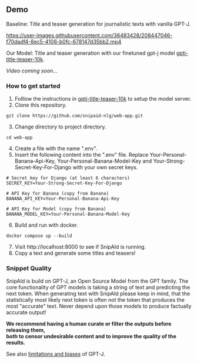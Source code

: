 ## Demo

Baseline: Title and teaser generation for journalistic texts with vanilla GPT-J.

https://user-images.githubusercontent.com/36483428/208447046-f70dadf4-8ec5-4108-b0fc-678147d35bb2.mp4

Our Model: Title and teaser generation with our finetuned gpt-j model [gptj-title-teaser-10k](https://github.com/snipaid-nlg/gptj-title-teaser-10k).

*Video coming soon...*

### How to get started

1. Folllow the instructions in [gptj-title-teaser-10k](https://github.com/snipaid-nlg/gptj-title-teaser-10k) to setup the model server.
2. Clone this repository.
```
git clone https://github.com/snipaid-nlg/web-app.git
```
3. Change directory to project directory.
```
cd web-app
```
4. Create a file with the name ".env".
5. Insert the following content into the ".env" file. Replace Your-Personal-Banana-Api-Key, Your-Personal-Banana-Model-Key and Your-Strong-Secret-Key-For-Django with your own secret keys.
```
# Secret key for Django (at least 6 characters)
SECRET_KEY=Your-Strong-Secret-Key-For-Django

# API Key for Banana (copy from Banana)
BANANA_API_KEY=Your-Personal-Banana-Api-Key

# API Key for Model (copy from Banana)
BANANA_MODEL_KEY=Your-Personal-Banana-Model-Key
```
6. Build and run with docker.
```
docker compose up --build
```
7. Visit http://localhost:8000 to see if SnipAId is running.
8. Copy a text and generate some titles and teasers!

### Snippet Quality

SnipAId is build on GPT-J, an Open Source Model from the GPT family. The core functionality of GPT models is taking a string of text and predicting the next token. When generating text with SnipAId please keep in mind, that the statistically most likely next token is often not the token that produces the most "accurate" text. Never depend upon those models to produce factually accurate output!

**We recommend having a human curate or filter the outputs before releasing them, \
both to censor undesirable content and to improve the quality of the results.**

See also [limitations and biases](https://huggingface.co/EleutherAI/gpt-j-6B#limitations-and-biases) of GPT-J.
